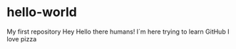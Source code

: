 # hello-world
My first repository 
Hey Hello there humans! I´m here trying to learn GitHub
I love pizza

